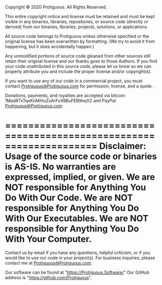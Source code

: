 Copyright © 2020 Protiguous. All Rights Reserved.

This entire copyright notice and license must be retained and must be kept visible in any binaries, libraries, repositories, or source code (directly or derived) from our binaries, libraries, projects, solutions, or applications.

All source code belongs to Protiguous unless otherwise specified or the original license has been overwritten by formatting. (We try to avoid it from happening, but it does accidentally happen.)

Any unmodified portions of source code gleaned from other sources still retain their original license and our thanks goes to those Authors.
If you find your code unattributed in this source code, please let us know so we can properly attribute you and include the proper license and/or copyright(s).

If you want to use any of our code in a commercial project, you must contact Protiguous@Protiguous.com for permission, license, and a quote.

Donations, payments, and royalties are accepted via bitcoin: 1Mad8TxTqxKnMiHuZxArFvX8BuFEB9nqX2 and PayPal: Protiguous@Protiguous.com

====================================================================
Disclaimer:  Usage of the source code or binaries is AS-IS.
    No warranties are expressed, implied, or given.
    We are NOT responsible for Anything You Do With Our Code.
    We are NOT responsible for Anything You Do With Our Executables.
    We are NOT responsible for Anything You Do With Your Computer.
====================================================================

Contact us by email if you have any questions, helpful criticism, or if you would like to use our code in your project(s).
For business inquiries, please contact me at Protiguous@Protiguous.com.

Our software can be found at "https://Protiguous.Software/"
Our GitHub address is "https://github.com/Protiguous".